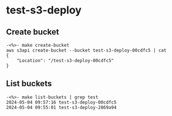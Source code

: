 # test-s3-deploy

## Create bucket

```
-<%>- make create-bucket
aws s3api create-bucket --bucket test-s3-deploy-00cdfc5 | cat
{
    "Location": "/test-s3-deploy-00cdfc5"
}
```

## List buckets

```
-<%>- make list-buckets | grep test
2024-05-04 09:57:16 test-s3-deploy-00cdfc5
2024-05-04 09:55:01 test-s3-deploy-2869a94
```

